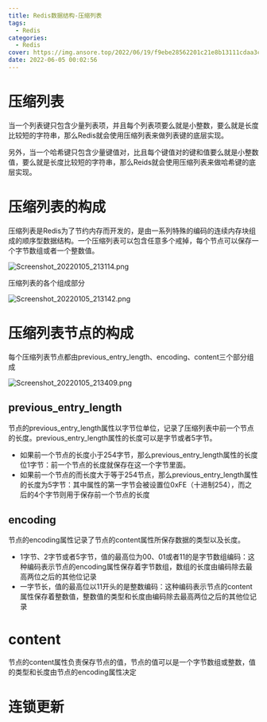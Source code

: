 ```yaml
---
title: Redis数据结构-压缩列表
tags:
  - Redis
categories:
  - Redis
cover: https://img.ansore.top/2022/06/19/f9ebe28562201c21e8b13111cdaa3c8ea9bfd66d.jpeg
date: 2022-06-05 00:02:56
---
```



# 压缩列表

当一个列表键只包含少量列表项，并且每个列表项要么就是小整数，要么就是长度比较短的字符串，那么Redis就会使用压缩列表来做列表键的底层实现。

另外，当一个哈希键只包含少量键值对，比且每个键值对的键和值要么就是小整数值，要么就是长度比较短的字符串，那么Reids就会使用压缩列表来做哈希键的底层实现。

# 压缩列表的构成

压缩列表是Redis为了节约内存而开发的，是由一系列特殊的编码的连续内存块组成的顺序型数据结构。一个压缩列表可以包含任意多个戒掉，每个节点可以保存一个字节数组或者一个整数值。

![Screenshot_20220105_213114.png](https://img.ansore.top/2022/06/19/c7c9dd68f12dd91ff6e6657fe4c78369.png)

压缩列表的各个组成部分

![Screenshot_20220105_213142.png](https://img.ansore.top/2022/06/19/f184a2a8ca8be00658845620fc1379b7.png)

# 压缩列表节点的构成

每个压缩列表节点都由previous_entry_length、encoding、content三个部分组成

![Screenshot_20220105_213409.png](https://img.ansore.top/2022/06/19/f147125371ab47a2f696a947c30e9b32.png)

## previous_entry_length

节点的previous_entry_length属性以字节位单位，记录了压缩列表中前一个节点的长度。previous_entry_length属性的长度可以是字节或者5字节。

- 如果前一个节点的长度小于254字节，那么previous_entry_length属性的长度位1字节：前一个节点的长度就保存在这一个字节里面。
- 如果前一个节点的而长度大于等于254节点，那么previous_entry_length属性的长度为5字节：其中属性的第一字节会被设置位0xFE（十进制254），而之后的4个字节则用于保存前一个节点的长度

## encoding

节点的encoding属性记录了节点的content属性所保存数据的类型以及长度。

- 1字节、2字节或者5字节，值的最高位为00、01或者11的是字节数组编码：这种编码表示节点的encoding属性保存着字节数组，数组的长度由编码除去最高两位之后的其他位记录
- 一字节长，值的最高位以11开头的是整数编码：这种编码表示节点的content属性保存着整数值，整数值的类型和长度由编码除去最高两位之后的其他位记录

# content

节点的content属性负责保存节点的值，节点的值可以是一个字节数组或整数，值的类型和长度由节点的encoding属性决定

# 连锁更新
